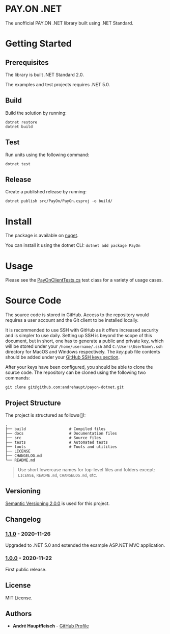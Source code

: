 # PAY.ON .NET

The unofficial PAY.ON .NET library built using .NET Standard.

# Getting Started

## Prerequisites

The library is built .NET Standard 2.0.

The examples and test projects requires .NET 5.0.

## Build

Build the solution by running:

```
dotnet restore
dotnet build
```

## Test

Run units using the following command:

```
dotnet test
```

## Release

Create a published release by running:

```
dotnet publish src/PayOn/PayOn.csproj -o build/
```

# Install

The package is available on [nuget](https://www.nuget.org/packages/PayOn/).

You can install it using the dotnet CLI: `dotnet add package PayOn`

# Usage

Please see the [PayOnClientTests.cs](https://github.com/andrehaupt/payon-dotnet/blob/main/tests/PayOn.Tests/PayOnClientTests.cs) test class for a variety of usage cases.

# Source Code

The source code is stored in GitHub. Access to the repository would requires a user account and the Git client to be installed locally.

It is recommended to use SSH with GitHub as it offers increased security and is simpler to use daily. Setting up SSH is beyond the scope of this document, but in short, one has to generate a public and private key, which will be stored under your `/home/username/.ssh` and `C:\Users\UserName\.ssh` directory for MacOS and Windows respectively. The _key_.pub file contents should be added under your [GitHub SSH keys section](https://github.com/settings/keys).

After your keys have been configured, you should be able to clone the source code. The repository can be cloned using the following two commands:

```
git clone git@github.com:andrehaupt/payon-dotnet.git
```

## Project Structure

The project is structured as follows([1](https://github.com/kriasoft/Folder-Structure-Conventions)):

    .
    ├── build                   # Compiled files
    ├── docs                    # Documentation files
    ├── src                     # Source files
    ├── tests                   # Automated tests
    ├── tools                   # Tools and utilities
    ├── LICENSE
    ├── CHANGELOG.md
    └── README.md

> Use short lowercase names for top-level files and folders except:
> `LICENSE`, `README.md`, `CHANGELOG.md`, etc.

## Versioning

[Semantic Versioning 2.0.0](http://semver.org/) is used for this project.

## Changelog

### [1.1.0](https://github.com/andrehaupt/payon-dotnet/releases/tag/1.1.0) - 2020-11-26

Upgraded to .NET 5.0 and extended the example ASP.NET MVC application.

### [1.0.0](https://github.com/andrehaupt/payon-dotnet/releases/tag/1.0.0) - 2020-11-22

First public release.

## License

MIT License.

## Authors

- **André Hauptfleisch** - [GitHub Profile](https://github.com/andrehaupt)
